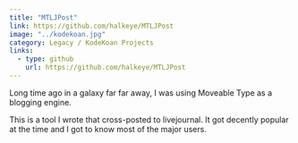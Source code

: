 ```yaml
---
title: "MTLJPost"
link: https://github.com/halkeye/MTLJPost
image: "../kodekoan.jpg"
category: Legacy / KodeKoan Projects
links:
  - type: github
    url: https://github.com/halkeye/MTLJPost
---
```


Long time ago in a galaxy far far away, I was using Moveable Type as a blogging engine.

This is a tool I wrote that cross-posted to livejournal. It got decently popular at the time and I got to know most of the major users.
